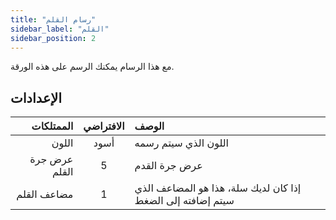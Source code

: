 ```yaml
---
title: "رسام القلم"
sidebar_label: "القلم"
sidebar_position: 2
---
```


مع هذا الرسام يمكنك الرسم على هذه الورقة.

## الإعدادات

|     الممتلكات | الافتراضي | الوصف                                                       |
| -------------:|:---------:|:----------------------------------------------------------- |
|         اللون |   أسود    | اللون الذي سيتم رسمه                                        |
| عرض جرة القلم |     5     | عرض جرة القدم                                               |
|   مضاعف القلم |     1     | إذا كان لديك سلة، هذا هو المضاعف الذي سيتم إضافته إلى الضغط |

